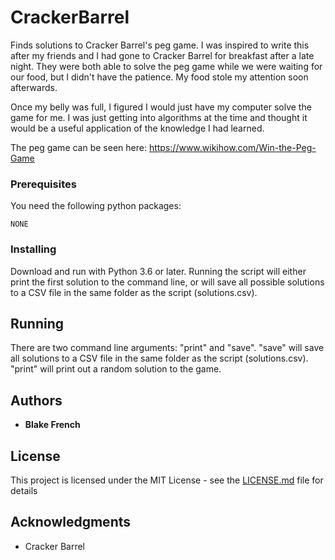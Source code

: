 # CrackerBarrel
Finds solutions to Cracker Barrel's peg game. I was inspired to write this after my friends and I had gone to Cracker Barrel for breakfast after a late night. They were both able to solve the peg game while we were waiting for our food, but I didn't have the patience. My food stole my attention soon afterwards.

Once my belly was full, I figured I would just have my computer solve the game for me. I was just getting into algorithms at the time and thought it would be a useful application of the knowledge I had learned.

The peg game can be seen here: https://www.wikihow.com/Win-the-Peg-Game


### Prerequisites

You need the following python packages:

```
NONE
```

### Installing

Download and run with Python 3.6 or later. Running the script will either print the first solution to the command line, or will save all possible solutions to a CSV file in the same folder as the script (solutions.csv).

## Running

There are two command line arguments: "print" and "save". "save" will save all solutions to a CSV file in the same folder as the script (solutions.csv). "print" will print out a random solution to the game. 

## Authors

* **Blake French**

## License

This project is licensed under the MIT License - see the [LICENSE.md](LICENSE.md) file for details

## Acknowledgments

* Cracker Barrel
